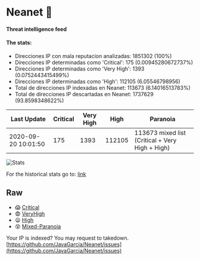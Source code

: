 # Neanet :hocho:
#### Threat intelligence feed
#### The stats:

- Direcciones IP con mala reputacion analizadas: 1851302 (100%)
- Direcciones IP determinadas como 'Critical':  175 (0.00945280672737%)
- Direcciones IP determinadas como 'Very High':  1393 (0.0752443415499%)
- Direcciones IP determinadas como 'High':  112105 (6.05546798956)
- Total de direcciones IP indexadas en Neanet:  113673 (6.14016513783%)
- Total de direcciones IP descartadas en Neanet:  1737629 (93.8598348622%)

| Last Update | Critical | Very High | High | Paranoia |
| --- | --- | --- | --- | --- |
| 2020-09-20 10:01:50 | 175 | 1393 | 112105 | 113673 mixed list (Critical + Very High + High)|

![Stats](https://docs.google.com/spreadsheets/d/e/2PACX-1vSnaNMIXVabIpDJjufMlzH7poXnshF3mgd8Is1g9ytUEzVsP5my4Trn8f-xkoLLQ38xpL3HtmUexLo6/pubchart?oid=501124687&format=image)

For the historical stats go to: [link](/stats.csv)
## Raw
- :scream: [Critical](https://raw.githubusercontent.com/JavaGarcia/Neanet/master/blacklists/neanet_critical.txt)
- :fearful: [VeryHigh](https://raw.githubusercontent.com/JavaGarcia/Neanet/master/blacklists/neanet_veryHigh.txtt)
- :frowning: [High](https://raw.githubusercontent.com/JavaGarcia/Neanet/master/blacklists/neanet_high.txt)
- :dizzy_face: [Mixed-Paranoia](https://raw.githubusercontent.com/JavaGarcia/Neanet/master/blacklists/neanet_all.txt)


Your IP is indexed? You may request to takedown. [https://github.com/JavaGarcia/Neanet/issues](https://github.com/JavaGarcia/Neanet/issues)

























































































































































































































































































































































































































































































































































































































































































































































































































































































































































